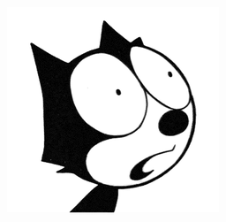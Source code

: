<!-- VERSION #1 -->
<div align="center"><br><br><br><br><img alt="Felix the Cat" src="https://github.com/Velocet/Velocet/raw/master/FelixTheCat.gif" width="384" height="372"><br><br><br><br><br></div>

<!-- VERSION #2 -->
<!-- <div align="center"><br><br><br><br><img src="https://enterprise.github.com/assets/spinners/octocat-spinner-128-26a44333917854c6794d55eac947b1277fced54f1f60c5df5d93431db8753bc5.gif" width="40" height="40"><p>Loading</p><br><br><br><br></div> -->

<!-- Original README.md generated by GitHub.com
**Velocet/Velocet** is a ✨ _special_ ✨ repository because its `README.md` (this file) appears on your GitHub profile.

Here are some ideas to get you started:

- 🔭 I’m currently working on ...
- 🌱 I’m currently learning ...
- 👯 I’m looking to collaborate on ...
- 🤔 I’m looking for help with ...
- 💬 Ask me about ...
- 📫 How to reach me: ...
- 😄 Pronouns: ...
- ⚡ Fun fact: ...
-->
